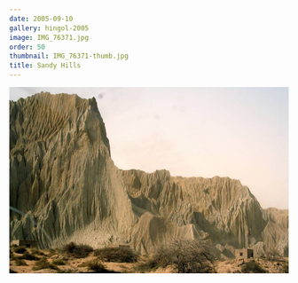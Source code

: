 ```yaml
---
date: 2005-09-10
gallery: hingol-2005
image: IMG_76371.jpg
order: 50
thumbnail: IMG_76371-thumb.jpg
title: Sandy Hills
---
```


![Sandy Hills](./IMG_76371.jpg)